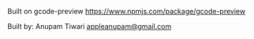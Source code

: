 Built on gcode-preview 
https://www.npmjs.com/package/gcode-preview

Built by: Anupam Tiwari appleanupam@gmail.com
